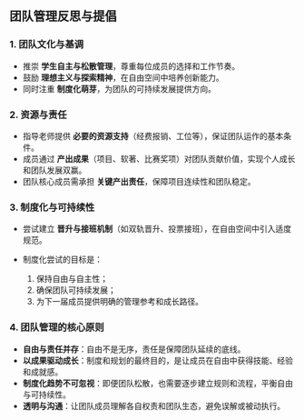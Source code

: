 ## 团队管理反思与提倡

### 1. 团队文化与基调

* 推崇 **学生自主与松散管理**，尊重每位成员的选择和工作节奏。
* 鼓励 **理想主义与探索精神**，在自由空间中培养创新能力。
* 同时注重 **制度化萌芽**，为团队的可持续发展提供方向。

### 2. 资源与责任

* 指导老师提供 **必要的资源支持**（经费报销、工位等），保证团队运作的基本条件。
* 成员通过 **产出成果**（项目、软著、比赛奖项）对团队贡献价值，实现个人成长和团队发展双赢。
* 团队核心成员需承担 **关键产出责任**，保障项目连续性和团队稳定。

### 3. 制度化与可持续性

* 尝试建立 **晋升与接班机制**（如双轨晋升、投票接班），在自由空间中引入适度规范。
* 制度化尝试的目标是：

  1. 保持自由与自主性；
  2. 确保团队可持续发展；
  3. 为下一届成员提供明确的管理参考和成长路径。

### 4. 团队管理的核心原则

* **自由与责任并存**：自由不是无序，责任是保障团队延续的底线。
* **以成果驱动成长**：制度和规划的最终目的，是让成员在自由中获得技能、经验和成就感。
* **制度化趋势不可忽视**：即便团队松散，也需要逐步建立规则和流程，平衡自由与可持续性。
* **透明与沟通**：让团队成员理解各自权责和团队生态，避免误解或被动执行。
